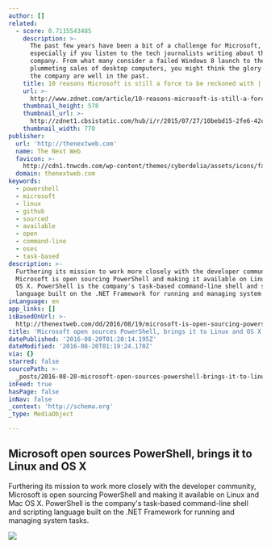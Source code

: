 ```yaml
---
author: []
related:
  - score: 0.7115543485
    description: >-
      The past few years have been a bit of a challenge for Microsoft,
      especially if you listen to the tech journalists writing about the
      company. From what many consider a failed Windows 8 launch to the
      plummeting sales of desktop computers, you might think the glory days for
      the company are well in the past.
    title: 10 reasons Microsoft is still a force to be reckoned with | ZDNet
    url: >-
      http://www.zdnet.com/article/10-reasons-microsoft-is-still-a-force-to-be-reckoned-with/
    thumbnail_height: 578
    thumbnail_url: >-
      http://zdnet1.cbsistatic.com/hub/i/r/2015/07/27/10bebd15-2fe6-42c4-b0e9-0ae09569b1fd/thumbnail/770x578/052c4964cea52bf98c4007803f96904a/cortana-and-master-chief.gif
    thumbnail_width: 770
publisher:
  url: 'http://thenextweb.com'
  name: The Next Web
  favicon: >-
    http://cdn1.tnwcdn.com/wp-content/themes/cyberdelia/assets/icons/favicon-16x16.png?v=1470647965
  domain: thenextweb.com
keywords:
  - powershell
  - microsoft
  - linux
  - github
  - sourced
  - available
  - open
  - command-line
  - oses
  - task-based
description: >-
  Furthering its mission to work more closely with the developer community,
  Microsoft is open sourcing PowerShell and making it available on Linux and Mac
  OS X. PowerShell is the company's task-based command-line shell and scripting
  language built on the .NET Framework for running and managing system tasks.
inLanguage: en
app_links: []
isBasedOnUrl: >-
  http://thenextweb.com/dd/2016/08/19/microsoft-is-open-sourcing-powershell-and-bringing-to-linux-and-os-x/
title: 'Microsoft open sources PowerShell, brings it to Linux and OS X'
datePublished: '2016-08-20T01:20:14.195Z'
dateModified: '2016-08-20T01:19:24.170Z'
via: {}
starred: false
sourcePath: >-
  _posts/2016-08-20-microsoft-open-sources-powershell-brings-it-to-linux-and-os.md
inFeed: true
hasPage: false
inNav: false
_context: 'http://schema.org'
_type: MediaObject

---
```

<article style=""><h1>Microsoft open sources PowerShell, brings it to Linux and OS X</h1><p>Furthering its mission to work more closely with the developer community, Microsoft is open sourcing PowerShell and making it available on Linux and Mac OS X. PowerShell is the company's task-based command-line shell and scripting language built on the .NET Framework for running and managing system tasks.</p><img src="http://cdn1.tnwcdn.com/wp-content/blogs.dir/1/files/2016/03/microsoft-building.jpg" /></article>